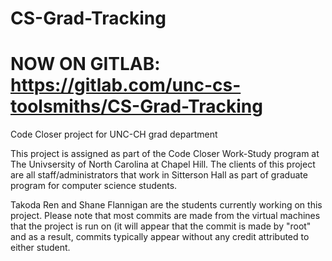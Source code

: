 # CS-Grad-Tracking
# NOW ON GITLAB: https://gitlab.com/unc-cs-toolsmiths/CS-Grad-Tracking
Code Closer project for UNC-CH grad department

This project is assigned as part of the Code Closer Work-Study program at The Univsersity of North Carolina at Chapel Hill. 
The clients of this project are all staff/administrators that work in Sitterson Hall as part of graduate program for computer science 
students.

Takoda Ren and Shane Flannigan are the students currently working on this project.
Please note that most commits are made from the virtual machines that the project is run on (it will appear that the commit is made by "root" and as a result, commits typically appear
without any credit attributed to either student.
